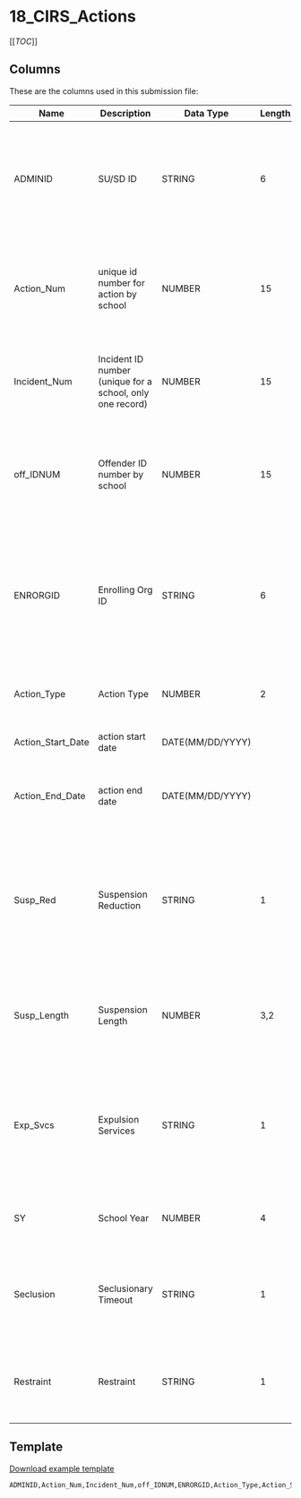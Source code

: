 
# 18_CIRS_Actions

[[_TOC_]]

## Columns

These are the columns used in this submission file:

| Name              | Description                                               | Data Type        | Length | is_PK | Codeset                                | Definition                                                                                                                |
|-------------------|-----------------------------------------------------------|------------------|--------|-------|----------------------------------------|---------------------------------------------------------------------------------------------------------------------------|
| ADMINID           | SU/SD ID                                                  | STRING           | 6      |       | [Issued by AOE](/Codesets/ADMINID)     | The VT AOE assigned unique identifier for the Supervisory Union/District that is submitting data.                         |
| Action_Num        | unique id number for action by school                     | NUMBER           | 15     | X     |                                        | A unique identifier assigned by the school to each action taken in response to an individual incident.                    |
| Incident_Num      | Incident ID number (unique for a school, only one record) | NUMBER           | 15     | X     |                                        | A unique identifier assigned by the school to each incident in a school year.                                             |
| off_IDNUM         | Offender ID number by school                              | NUMBER           | 15     | X     |                                        | A unique identifier assigned by the school to each offender involved in an individual incident.                           |
| ENRORGID          | Enrolling Org ID                                          | STRING           | 6      | X     | [Issued by AOE](/Codesets/ENRORGID)    | The VT AOE assigned unique identifier for an organization providing direct instructional or educational services.         |
| Action_Type       | Action Type                                               | NUMBER           | 2      |       | [Issued by AOE](/Codesets/Action-Type) | A codeset value indicating the type of action taken.                                                                      |
| Action_Start_Date | action start date                                         | DATE(MM/DD/YYYY) |        |       |                                        | The date that an action commenced.                                                                                        |
| Action_End_Date   | action end date                                           | DATE(MM/DD/YYYY) |        |       |                                        | The date representing the end of the period that an action was taken.                                                     |
| Susp_Red          | Suspension Reduction                                      | STRING           | 1      |       | [Issued by AOE](/Codesets/Susp-Red)    | A codeset value indicating whether or not the school board reduced a weapons-possession suspension to less than one year. |
| Susp_Length       | Suspension Length                                         | NUMBER           | 3,2    |       |                                        | The number of school days missed due to an in school or out-of-school suspension.                                         |
| Exp_Svcs          | Expulsion Services                                        | STRING           | 1      |       | [Issued by AOE](/Codesets/Exp_Svcs)    | A codeset value indicating whether or not the student received educational services during an expulsion.                  |
| SY                | School Year                                               | NUMBER           | 4      | X     |                                        | The school year for which data is being submitted.                                                                        |
| Seclusion         | Seclusionary Timeout                                      | STRING           | 1      |       | [Issued by AOE](/Codesets/Seclusion)   | A codeset value indicating whether or not the student was placed in seclusion.                                            |
| Restraint         | Restraint                                                 | STRING           | 1      | X     | [Issued by AOE](/Codesets/Restraint)   | A codeset value indicating whether or not the student was restrained.                                                     |

## Template

[Download example template](/.attachments/submission-templates/18_CIRS_Actions.csv)

```
ADMINID,Action_Num,Incident_Num,off_IDNUM,ENRORGID,Action_Type,Action_Start_Date,Action_End_Date,Susp_Red,Susp_Length,Exp_Svcs,SY,Seclusion,Restraint
```
        